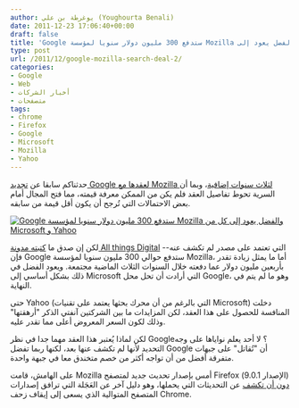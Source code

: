 ```yaml
---
author: يوغرطة بن علي (Youghourta Benali)
date: 2011-12-23 17:06:40+00:00
draft: false
title: 'Google ستدفع 300 مليون دولار سنويا لمؤسسة Mozilla والفضل يعود إلى Microsoft  '
type: post
url: /2011/12/google-mozilla-search-deal-2/
categories:
- Google
- Web
- أخبار الشركات
- متصفحات
tags:
- chrome
- Firefox
- Google
- Microsoft
- Mozilla
- Yahoo
---
```


حدثناكم سابقا عن [تجديد Google لعقدها مع Mozilla لثلاث سنوات إضافية](http://www.it-scoop.com/2011/12/google-mozilla-renew-search-deal/)، وبما أن السرية تحوط تفاصيل العقد فلم يكن من الممكن معرفة قيمته، مما فتح المجال أمام بعض الاحتمالات التي تُرجح أن يكون أقل قيمة من سابقه.




[![Google ستدفع 300 مليون دولار سنويا لمؤسسة Mozilla والفضل يعود إلى كل من Microsoft و Yahoo](http://www.it-scoop.com/wp-content/uploads/2011/12/Google-Firefox-Logo.png)
](http://www.it-scoop.com/wp-content/uploads/2011/12/Google-Firefox-Logo.png)




لكن إن صدق ما [كتبته مدونة All things Digital](http://allthingsd.com/20111222/google-will-pay-mozilla-almost-300m-per-year-in-search-deal-besting-microsoft-and-yahoo/) -التي تعتمد على مصدر لم تكشف عنه- فإن Google ستدفع حوالي 300 مليون سنويا لمؤسسة Mozilla، أما ما يمثل زيادة تقدر بأربعين مليون دولار عما دفعته خلال السنوات الثلاث الماضية مجتمعة. ويعود الفضل في ذلك بشكل أساسي إلى Microsoft التي أرادت أن تحل محل Google، وهو ما لم يتم في النهاية.




حتى Yahoo (التي بالرغم من أن محرك بحثها يعتمد على تقنيات Microsoft) دخلت المنافسة للحصول على هذا العقد، لكن المزايدات ما بين الشركتين آنفتي الذكر "أرهقتها" وذلك لكون السعر المعروض أعلى مما تقدر عليه.




لكن لماذا يُعتبر هذا العقد مهما جدا في نظر Google؟ لا أحد يعلم نواياها على وجه التحديد لأنها لم تكشف عنها بعد، لكنها ربما تفضل Google أن "تُقاتل" على جبهات متفرقة أفضل من أن تواجه أكثر من خصم متخندق معا في جبهة واحدة.




على الهامش، قامت Mozilla أمس بإصدار تحديث جديد لمتصفح Firefox (الإصدار 9.0.1)  [دون أن تكشف](https://twitter.com/#!/djug/status/149956456937046016) عن التحديثات التي يحملها، وهو دليل آخر عن العَجَلة التي ترافق إصدارات المتصفح المتوالية الذي يسعى إلى إيقاف زحف Chrome.



